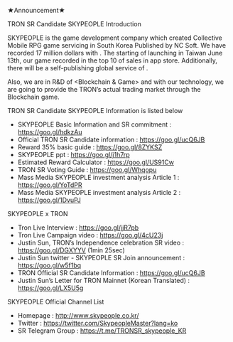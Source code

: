★Announcement★

TRON SR Candidate SKYPEOPLE Introduction

SKYPEOPLE is the game development company which created Collective Mobile RPG game <FINAL BLADE> servicing in South Korea Published by NC Soft. We have recorded 17 million dollars with <FINAL BLADE>. The starting of launching in Taiwan June 13th, our game recorded in the top 10 of sales in app store. Additionally, there will be a self-publishing global service of <FINAL BLADE>.

Also, we are in R&D of <Blockchain & Game> and with our technology, we are going to provide the TRON’s actual trading market through the Blockchain game.   

TRON SR Candidate SKYPEOPLE Information is listed below
+ SKYPEOPLE Basic Information and SR commitment : https://goo.gl/hdkzAu
+ Official TRON SR Candidate information : https://goo.gl/ucQ6JB
+ Reward 35% basic guide : https://goo.gl/8ZYKSZ
+ SKYPEOPLE <Blockchain x Game> ppt : https://goo.gl/j1h7rp
+ Estimated Reward Calculator : https://goo.gl/US91Cw
+ TRON SR Voting Guide : https://goo.gl/Whqopu
+ Mass Media SKYPEOPLE investment analysis Article 1 : https://goo.gl/YoTdPR
+ Mass Media SKYPEOPLE investment analysis Article 2 : https://goo.gl/1DvuPJ

SKYPEOPLE x TRON
+ Tron Live Interview : https://goo.gl/jjR7pb
+ Tron Live Campaign video : https://goo.gl/4cU23j
+ Justin Sun, TRON’s Independence celebration SR video : https://goo.gl/DGXYYV (1min 25sec)
+ Justin Sun twitter - SKYPEOPLE SR Join announcement : https://goo.gl/w5f1bq
+ TRON Official SR Candidate Information : https://goo.gl/ucQ6JB
+ Justin Sun’s Letter for TRON Mainnet (Korean Translated) : https://goo.gl/LX5U5g

SKYPEOPLE Official Channel List
+ Homepage : http://www.skypeople.co.kr/
+ Twitter : https://twitter.com/SkypeopleMaster?lang=ko
+ SR Telegram Group : https://t.me/TRONSR_skypeople_KR
